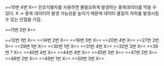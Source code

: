 ==10번 4번 X==
인조식별자를 사용하면 불필요하게 발생하는 중복데이터를 막을 수 있다. X
->  중복 데이터의 발생 가능성을 높이기 때문에 데이터 품질의 저하를 발생시킬 수 있는 단점을 가짐.

==11번 2번 X==


==12번 1번 X==
==14번 2번 X==
==16번 3번 X==
==20번 4번 X==
==27번 2번 X==
==29번 1번 X==
==30번 1번 X==
==31번 4번 X==
==32번 3번 X==
==39번 ? X==
==40번 4번 X==
==44번 4번 X==
==45번 3번 X==
==47번 2번 X==
==48번 2번 X==
==49번 1번 X==
==50번 3번 X==
